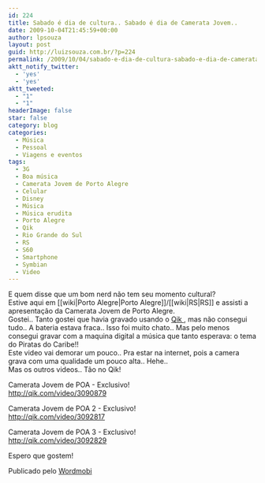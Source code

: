 ```yaml
---
id: 224
title: Sabado é dia de cultura.. Sabado é dia de Camerata Jovem..
date: 2009-10-04T21:45:59+00:00
author: lpsouza
layout: post
guid: http://luizsouza.com.br/?p=224
permalink: /2009/10/04/sabado-e-dia-de-cultura-sabado-e-dia-de-camerata-jovem/
aktt_notify_twitter:
  - 'yes'
  - 'yes'
aktt_tweeted:
  - "1"
  - "1"
headerImage: false
star: false
category: blog
categories:
  - Música
  - Pessoal
  - Viagens e eventos
tags:
  - 3G
  - Boa música
  - Camerata Jovem de Porto Alegre
  - Celular
  - Disney
  - Música
  - Música erudita
  - Porto Alegre
  - Qik
  - Rio Grande do Sul
  - RS
  - S60
  - Smartphone
  - Symbian
  - Video
---
```

E quem disse que um bom nerd não tem seu momento cultural?    
Estive aqui em [[wiki|Porto Alegre|Porto Alegre]]/[[wiki|RS|RS]] e assisti a apresentação da Camerata Jovem de Porto Alegre.    
Gostei.. Tanto gostei que havia gravado usando o   <a href="http://qik.com" target="_blank">Qik </a> , mas não consegui tudo.. A bateria estava fraca.. Isso foi muito chato.. Mas pelo menos consegui gravar com a maquina digital a música que tanto esperava: o tema do Piratas do Caribe!!    
Este video vai demorar um pouco.. Pra estar na internet, pois a camera grava com uma qualidade um pouco alta.. Hehe..    
Mas os outros videos.. Tão no Qik! 

Camerata Jovem de POA - Exclusivo!    
  <a href="http://qik.com/video/3090879" target="_blank">http://qik.com/video/3090879 </a> 

Camerata Jovem de POA 2 - Exclusivo!    
  <a href="http://qik.com/video/3092817" target="_blank">http://qik.com/video/3092817 </a> 

Camerata Jovem de POA 3 - Exclusivo!    
  <a href="http://qik.com/video/3092829" target="_blank">http://qik.com/video/3092829 </a> 

Espero que gostem! 

Publicado pelo [Wordmobi](http://wordmobi.googlecode.com)